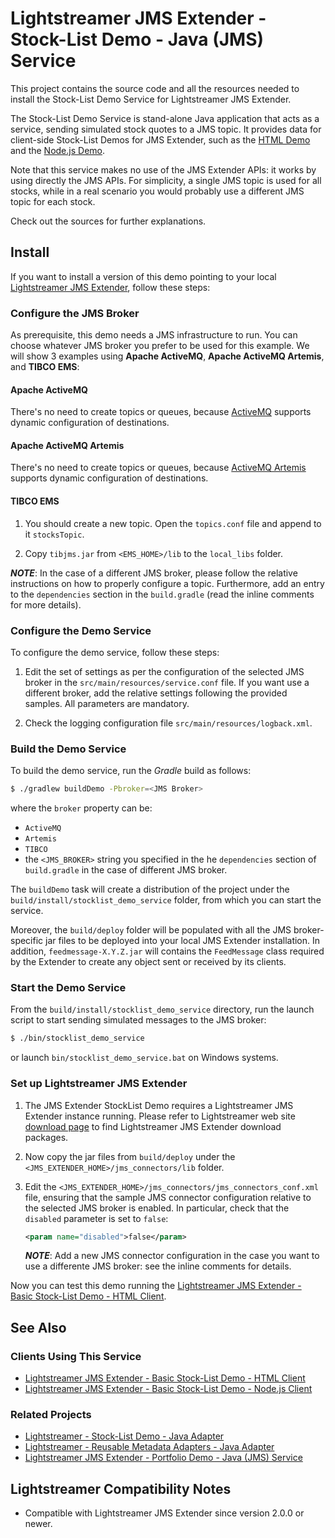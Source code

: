 # Lightstreamer JMS Extender - Stock-List Demo - Java (JMS) Service

<!-- START DESCRIPTION lightstreamer-jms-example-stocklist-service-java -->

This project contains the source code and all the resources needed to install the Stock-List Demo Service for Lightstreamer JMS Extender.

The Stock-List Demo Service is stand-alone Java application that acts as a service, sending simulated stock quotes to a JMS topic. It provides data for client-side Stock-List Demos for JMS Extender, such as the [HTML Demo](https://github.com/Lightstreamer/Lightstreamer-JMS-example-StockList-client-javascript) and the [Node.js Demo](https://github.com/Lightstreamer/Lightstreamer-JMS-example-StockList-client-node).

Note that this service makes no use of the JMS Extender APIs: it works by using directly the JMS APIs. For simplicity, a single JMS topic is used for all stocks, while in a real scenario you would probably use a different JMS topic for each stock.

Check out the sources for further explanations.

<!-- END DESCRIPTION lightstreamer-jms-example-stocklist-service-java -->

## Install

If you want to install a version of this demo pointing to your local [Lightstreamer JMS Extender](http://download.lightstreamer.com/#jms), follow these steps:

### Configure the JMS Broker

As prerequisite, this demo needs a JMS infrastructure to run.
You can choose whatever JMS broker you prefer to be used for this example.
We will show 3 examples using **Apache ActiveMQ**, **Apache ActiveMQ Artemis**, and **TIBCO EMS**:

#### Apache ActiveMQ

There's no need to create topics or queues, because [ActiveMQ](http://activemq.apache.org/components/classic/) supports dynamic configuration of destinations.


#### Apache ActiveMQ Artemis

There's no need to create topics or queues, because [ActiveMQ Artemis](http://activemq.apache.org/components/artemis/) supports dynamic configuration of destinations.


#### TIBCO EMS

1. You should create a new topic. Open the `topics.conf` file and append to it `stocksTopic`.

2. Copy `tibjms.jar` from `<EMS_HOME>/lib` to the `local_libs` folder.


**_NOTE_**: In the case of a different JMS broker, please follow the relative instructions on how to properly configure a topic. Furthermore, add an entry to the `dependencies` section in the `build.gradle` (read the
inline comments for more details).

### Configure the Demo Service

To configure the demo service, follow these steps:

1. Edit the set of settings as per the configuration of the selected JMS broker in the `src/main/resources/service.conf` file. If you want use a different broker, add the relative settings following the provided samples. All parameters are mandatory.

2. Check the logging configuration file `src/main/resources/logback.xml`.

### Build the Demo Service

To build the demo service, run the *Gradle* build as follows:

```sh
$ ./gradlew buildDemo -Pbroker=<JMS Broker>
```

where the `broker` property can be:

* `ActiveMQ`
* `Artemis`
* `TIBCO`
* the `<JMS_BROKER>` string you specified in the he `dependencies` section of `build.gradle` in the case of different JMS broker.

The `buildDemo` task will create a distribution of the project under the `build/install/stocklist_demo_service` folder, from which you can start the service. 

Moreover, the `build/deploy` folder will be populated with all the JMS broker-specific jar files to be deployed into your local JMS Extender installation. In addition, `feedmessage-X.Y.Z.jar` will contains the `FeedMessage` class required by the Extender to create any object sent or received by its clients.

### Start the Demo Service

From the `build/install/stocklist_demo_service` directory, run the launch script to start sending simulated messages to the JMS broker:

```sh
$ ./bin/stocklist_demo_service
```

or launch `bin/stocklist_demo_service.bat` on Windows systems.


### Set up Lightstreamer JMS Extender

1. The JMS Extender StockList Demo requires a Lightstreamer JMS Extender instance running. Please refer to Lightstreamer web site [download page](http://download.lightstreamer.com/) to find Lightstreamer JMS Extender download packages.

2. Now copy the jar files from `build/deploy` under the `<JMS_EXTENDER_HOME>/jms_connectors/lib` folder.

3. Edit the `<JMS_EXTENDER_HOME>/jms_connectors/jms_connectors_conf.xml` file, ensuring that the sample JMS connector configuration relative to the selected JMS broker is enabled. In particular, check that the `disabled` parameter is set to `false`:

    ```xml
    <param name="disabled">false</param>
    ```
    **_NOTE_**: Add a new JMS connector configuration in the case you want to use a differente JMS broker: see the inline comments for details.

Now you can test this demo running the [Lightstreamer JMS Extender - Basic Stock-List Demo - HTML Client](https://github.com/Lightstreamer/Lightstreamer-JMS-example-StockList-client-javascript).



## See Also

### Clients Using This Service
<!-- START RELATED_ENTRIES -->
* [Lightstreamer JMS Extender - Basic Stock-List Demo - HTML Client](https://github.com/Lightstreamer/Lightstreamer-JMS-example-StockList-client-javascript)
* [Lightstreamer JMS Extender - Basic Stock-List Demo - Node.js Client](https://github.com/Lightstreamer/Lightstreamer-JMS-example-StockList-client-node)

<!-- END RELATED_ENTRIES -->
### Related Projects
* [Lightstreamer - Stock-List Demo - Java Adapter](https://github.com/Lightstreamer/Lightstreamer-example-StockList-adapter-java)
* [Lightstreamer - Reusable Metadata Adapters - Java Adapter](https://github.com/Lightstreamer/Lightstreamer-example-ReusableMetadata-adapter-java)
* [Lightstreamer JMS Extender - Portfolio Demo - Java (JMS) Service](https://github.com/Lightstreamer/Lightstreamer-JMS-example-Portfolio-service-java)

## Lightstreamer Compatibility Notes

* Compatible with Lightstreamer JMS Extender since version 2.0.0 or newer.

